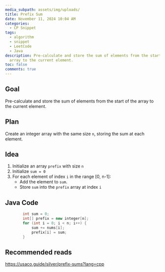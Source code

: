 ```yaml
---
media_subpath: assets/img/uploads/
title: Prefix Sum
date: November 11, 2024 10:04 AM
categories:
  - CP Snippet
tags:
  - algorithm
  - snippet
  - LeetCode
  - Java
description: Pre-calculate and store the sum of elements from the start of the
  array to the current element.
toc: false
comments: true
---
```

## Goal
Pre-calculate and store the sum of elements from the start of the array to the current element.
## Plan
Create an integer array with the same size `n`, storing the sum at each element.
## Idea
1. Initialize an array `prefix` with size `n`
2. Initialize `sum = 0`
4. For each element of index `i` in the range [0, n-1]:
    * Add the element to `sum`.
    * Store `sum` into the `prefix` array at index `i`

## Java Code
```java
        int sum = 0;
        int[] prefix = new integer[n];
        for (int i = 0; i < n; i++) {
            sum += nums[i];
            prefix[i] = sum;
        }
```

## Recommended reads
https://usaco.guide/silver/prefix-sums?lang=cpp
